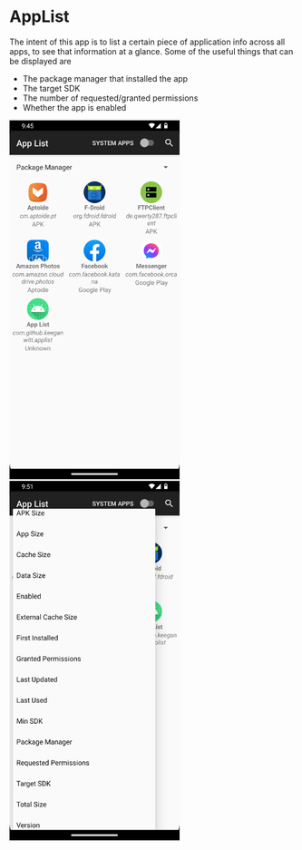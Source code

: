 # AppList

The intent of this app is to list a certain piece of application info across all apps, to see that information at a glance.
Some of the useful things that can be displayed are

* The package manager that installed the app
* The target SDK
* The number of requested/granted permissions
* Whether the app is enabled

<img src="screenshot-1.png" alt="Screenshot 1" width="300"/>
<img src="screenshot-2.png" alt="Screenshot 2" width="300"/>
